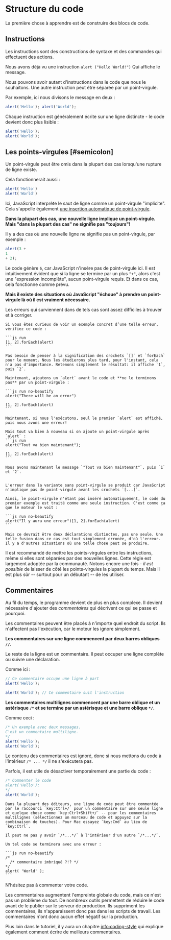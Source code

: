 # Structure du code 

La première chose à apprendre est de construire des blocs de code.

## Instructions

Les instructions sont des constructions de syntaxe et des commandes qui effectuent des actions.

Nous avons déjà vu une instruction `alert ("Hello World!")` Qui affiche le message.

Nous pouvons avoir autant d'instructions dans le code que nous le souhaitons. Une autre instruction peut être séparée par un point-virgule.

Par exemple, ici nous divisons le message en deux :

```js run no-beautify
alert('Hello'); alert('World');
```

Chaque instruction est généralement écrite sur une ligne distincte - le code devient donc plus lisible :

```js run no-beautify
alert('Hello');
alert('World');
```

## Les points-virgules [#semicolon]

Un point-virgule peut être omis dans la plupart des cas lorsqu'une rupture de ligne existe.

Cela fonctionnerait aussi :

```js run no-beautify
alert('Hello')
alert('World')
```

Ici, JavaScript interprète le saut de ligne comme un point-virgule "implicite". Cela s'appelle également [une insertion automatique de point-virgule](https://tc39.github.io/ecma262/#sec-automatic-semicolon-insertion).

**Dans la plupart des cas, une nouvelle ligne implique un point-virgule. Mais "dans la plupart des cas" ne signifie pas "toujours"!**

Il y a des cas où une nouvelle ligne ne signifie pas un point-virgule, par exemple :

```js run no-beautify
alert(3 +
1
+ 2);
```

Le code génère `6`, car JavaScript n'insère pas de point-virgule ici. Il est intuitivement évident que si la ligne se termine par un plus `"+"`, alors c'est une "expression incomplète", aucun point-virgule requis. Et dans ce cas, cela fonctionne comme prévu.

**Mais il existe des situations où JavaScript "échoue" à prendre un point-virgule là où il est vraiment nécessaire.**

Les erreurs qui surviennent dans de tels cas sont assez difficiles à trouver et à corriger.

````smart header="Un exemple d'erreur"
Si vous êtes curieux de voir un exemple concret d’une telle erreur, vérifiez ce code :

```js run
[1, 2].forEach(alert)
```

Pas besoin de penser à la signification des crochets `[]` et `forEach` pour le moment. Nous les étudierons plus tard, pour l'instant, cela n'a pas d'importance. Retenons simplement le résultat: il affiche `1`, puis `2`.

Maintenant, ajoutons un `alert` avant le code et **ne le terminons pas** par un point-virgule :

```js run no-beautify
alert("There will be an error")

[1, 2].forEach(alert)
```

Maintenant, si nous l'exécutons, seul le premier `alert` est affiché, puis nous avons une erreur!

Mais tout va bien à nouveau si on ajoute un point-virgule après `alert` :
```js run
alert("Tout va bien maintenant");

[1, 2].forEach(alert)  
```

Nous avons maintenant le message `"Tout va bien maintenant"`, puis `1` et `2`.


L'erreur dans la variante sans point-virgule se produit car JavaScript n'implique pas de point-virgule avant les crochets `[...]`.

Ainsi, le point-virgule n'étant pas inséré automatiquement, le code du premier exemple est traité comme une seule instruction. C'est comme ça que le moteur le voit :

```js run no-beautify
alert("Il y aura une erreur")[1, 2].forEach(alert)
```

Mais ce devrait être deux déclarations distinctes, pas une seule. Une telle fusion dans ce cas est tout simplement erronée, d'où l'erreur. Il y a d'autres situations où une telle chose peut se produire.
````

Il est recommandé de mettre les points-virgules entre les instructions, même si elles sont séparées par des nouvelles lignes. Cette règle est largement adoptée par la communauté. Notons encore une fois - *il est possible* de laisser de côté les points-virgules la plupart du temps. Mais il est plus sûr -- surtout pour un débutant -- de les utiliser.

## Commentaires

Au fil du temps, le programme devient de plus en plus complexe. Il devient nécessaire d'ajouter des *commentaires* qui décrivent ce qui se passe et pourquoi.

Les commentaires peuvent être placés à n'importe quel endroit du script. Ils n'affectent pas l'exécution, car le moteur les ignore simplement.

**Les commentaires sur une ligne commencent par deux barres obliques `//`.**

Le reste de la ligne est un commentaire. Il peut occuper une ligne complète ou suivre une déclaration.

Comme ici :
```js run
// Ce commentaire occupe une ligne à part
alert('Hello');

alert('World'); // Ce commentaire suit l'instruction
```

**Les commentaires multilignes commencent par une barre oblique et un astérisque <code>/&#42;</code> et se termine par un astérisque et une barre oblique <code>&#42;/</code>.**

Comme ceci :

```js run
/* Un exemple avec deux messages.
C'est un commentaire multiligne.
*/
alert('Hello');
alert('World');
```

Le contenu des commentaires est ignoré, donc si nous mettons du code à l'intérieur <code>/&#42; ... &#42;/</code>  il ne s'exécutera pas.

Parfois, il est utile de désactiver temporairement une partie du code :

```js run
/* Commenter le code
alert('Hello');
*/
alert('World');
```

```smart header="Utiliser les raccourcis !"
Dans la plupart des éditeurs, une ligne de code peut être commentée par le raccourci `key:Ctrl+/` pour un commentaire sur une seule ligne et quelque chose comme `key:Ctrl+Shift+/` -- pour les commentaires multilignes (sélectionnez un morceau de code et appuyez sur la combinaison de touches). Pour Mac essayez `key:Cmd` au lieu de `key:Ctrl`.
```

````warn header="Les commentaires imbriqués ne sont pas supportés !"
Il peut ne pas y avoir `/*...*/` à l'intérieur d'un autre `/*...*/`.

Un tel code se terminera avec une erreur :

```js run no-beautify
/*
  /* commentaire imbriqué ?!? */
*/
alert( 'World' );
```
````

N'hésitez pas à commenter votre code.

Les commentaires augmentent l'empreinte globale du code, mais ce n'est pas un problème du tout. De nombreux outils permettent de réduire le code avant de le publier sur le serveur de production. Ils suppriment les commentaires, ils n'apparaissent donc pas dans les scripts de travail. Les commentaires n'ont donc aucun effet négatif sur la production.

Plus loin dans le tutoriel, il y aura un chapitre <info:coding-style> qui explique également comment écrire de meilleurs commentaires.
